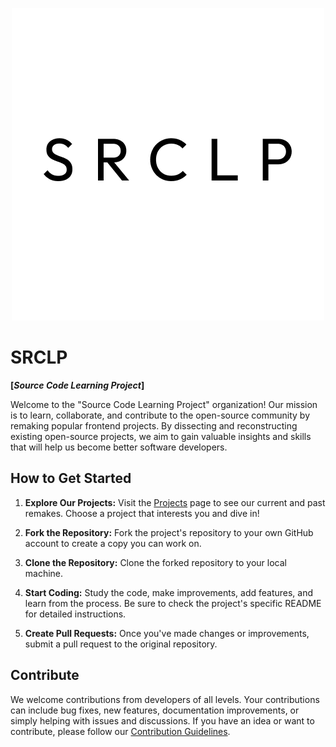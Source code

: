 <p align="center">
  <a href="https://github.com/srclp">
    <img src="https://raw.githubusercontent.com/srclp/.github/main/assets/srclp-sqaure.png" />
  </a>
</p>

# SRCLP

**[*Source Code Learning Project*]**

Welcome to the "Source Code Learning Project" organization! Our mission is to learn, collaborate, and contribute to the open-source community by remaking popular frontend projects. By dissecting and reconstructing existing open-source projects, we aim to gain valuable insights and skills that will help us become better software developers.

## How to Get Started

1. **Explore Our Projects:** Visit the [Projects](https://github.com/srclp) page to see our current and past remakes. Choose a project that interests you and dive in!

2. **Fork the Repository:** Fork the project's repository to your own GitHub account to create a copy you can work on.

3. **Clone the Repository:** Clone the forked repository to your local machine.

4. **Start Coding:** Study the code, make improvements, add features, and learn from the process. Be sure to check the project's specific README for detailed instructions.

5. **Create Pull Requests:** Once you've made changes or improvements, submit a pull request to the original repository.

## Contribute

We welcome contributions from developers of all levels. Your contributions can include bug fixes, new features, documentation improvements, or simply helping with issues and discussions. If you have an idea or want to contribute, please follow our [Contribution Guidelines](CONTRIBUTING.md).
